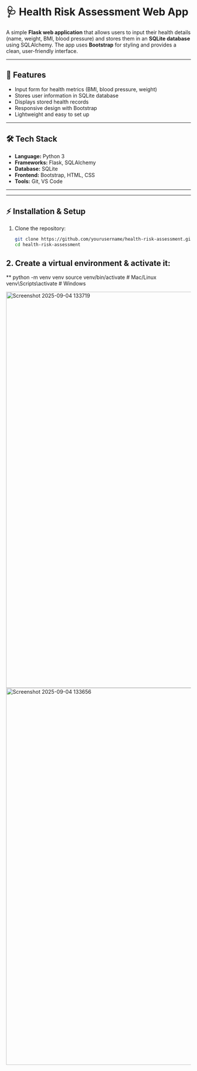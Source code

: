
# 🩺 Health Risk Assessment Web App

A simple **Flask web application** that allows users to input their health details (name, weight, BMI, blood pressure) and stores them in an **SQLite database** using SQLAlchemy. The app uses **Bootstrap** for styling and provides a clean, user-friendly interface.  

---

## 🚀 Features
- Input form for health metrics (BMI, blood pressure, weight)
- Stores user information in SQLite database
- Displays stored health records
- Responsive design with Bootstrap
- Lightweight and easy to set up  

---

## 🛠️ Tech Stack
- **Language:** Python 3  
- **Frameworks:** Flask, SQLAlchemy  
- **Database:** SQLite  
- **Frontend:** Bootstrap, HTML, CSS        
- **Tools:** Git, VS Code  

---

---

## ⚡ Installation & Setup
1. Clone the repository:
   ```bash
   git clone https://github.com/yourusername/health-risk-assessment.git
   cd health-risk-assessment
## 2. Create a virtual environment & activate it:
 ** python -m venv venv
   source venv/bin/activate   # Mac/Linux
   venv\Scripts\activate      # Windows






<img width="1918" height="1077" alt="Screenshot 2025-09-04 133719" src="https://github.com/user-attachments/assets/167222a1-464e-4418-aae5-90aa48063843" />
<img width="1873" height="1025" alt="Screenshot 2025-09-04 133656" src="https://github.com/user-attachments/assets/947ba4f3-bed6-4471-9c74-3194a257cecc" />

